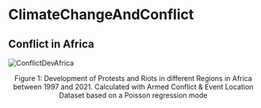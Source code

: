 # ClimateChangeAndConflict

## Conflict in Africa 

![ConflictDevAfrica](https://user-images.githubusercontent.com/44142383/184480630-8694ca81-88b4-42d0-8cea-d3a98e82a68b.png)
<p align="center">
Figure 1: Development of Protests and Riots in different Regions in Africa between 1997 and 2021. Calculated with Armed Conflict & Event Location Dataset based on a Poisson regression mode
</p>
